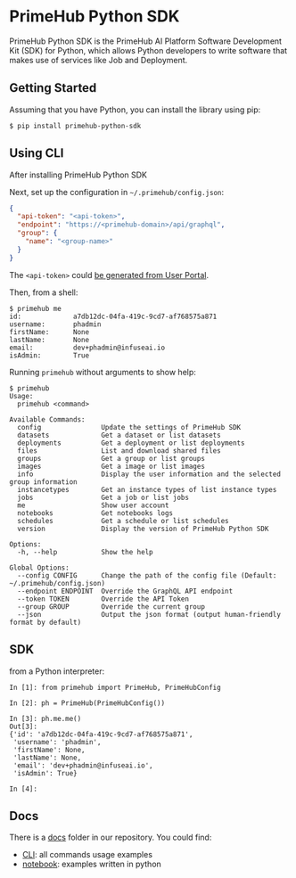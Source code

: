 # PrimeHub Python SDK

PrimeHub Python SDK is the PrimeHub AI Platform Software Development Kit (SDK) for Python, which allows Python
developers to write software that makes use of services like Job and Deployment.

## Getting Started

Assuming that you have Python, you can install the library using pip:

```
$ pip install primehub-python-sdk
```

## Using CLI

After installing PrimeHub Python SDK

Next, set up the configuration in `~/.primehub/config.json`:

```json
{
  "api-token": "<api-token>",
  "endpoint": "https://<primehub-domain>/api/graphql",
  "group": {
    "name": "<group-name>"
  }
}
```

The `<api-token>` could [be generated from User Portal](https://docs.primehub.io/docs/tasks/api-token).

Then, from a shell:

```
$ primehub me
id:             a7db12dc-04fa-419c-9cd7-af768575a871
username:       phadmin
firstName:      None
lastName:       None
email:          dev+phadmin@infuseai.io
isAdmin:        True
```

Running `primehub` without arguments to show help:

```
$ primehub
Usage:
  primehub <command>

Available Commands:
  config               Update the settings of PrimeHub SDK
  datasets             Get a dataset or list datasets
  deployments          Get a deployment or list deployments
  files                List and download shared files
  groups               Get a group or list groups
  images               Get a image or list images
  info                 Display the user information and the selected group information
  instancetypes        Get an instance types of list instance types
  jobs                 Get a job or list jobs
  me                   Show user account
  notebooks            Get notebooks logs
  schedules            Get a schedule or list schedules
  version              Display the version of PrimeHub Python SDK

Options:
  -h, --help           Show the help

Global Options:
  --config CONFIG      Change the path of the config file (Default: ~/.primehub/config.json)
  --endpoint ENDPOINT  Override the GraphQL API endpoint
  --token TOKEN        Override the API Token
  --group GROUP        Override the current group
  --json               Output the json format (output human-friendly format by default)
```

## SDK

from a Python interpreter:

```
In [1]: from primehub import PrimeHub, PrimeHubConfig

In [2]: ph = PrimeHub(PrimeHubConfig())

In [3]: ph.me.me()
Out[3]:
{'id': 'a7db12dc-04fa-419c-9cd7-af768575a871',
 'username': 'phadmin',
 'firstName': None,
 'lastName': None,
 'email': 'dev+phadmin@infuseai.io',
 'isAdmin': True}

In [4]:
```

## Docs

There is a [docs](https://github.com/InfuseAI/primehub-python-sdk/tree/main/docs) folder in our repository. You could find:

* [CLI](https://github.com/InfuseAI/primehub-python-sdk/tree/main/docs/CLI): all commands usage examples
* [notebook](https://github.com/InfuseAI/primehub-python-sdk/tree/main/docs/notebook): examples written in python